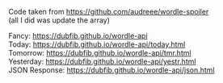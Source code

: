 Code taken from https://github.com/audreee/wordle-spoiler  
(all I did was update the array)  

Fancy: https://dubfib.github.io/wordle-api  
Today: https://dubfib.github.io/wordle-api/today.html  
Tomorrow: https://dubfib.github.io/wordle-api/tmr.html  
Yesterday: https://dubfib.github.io/wordle-api/yestr.html  
JSON Response: https://dubfib.github.io/wordle-api/json.html
